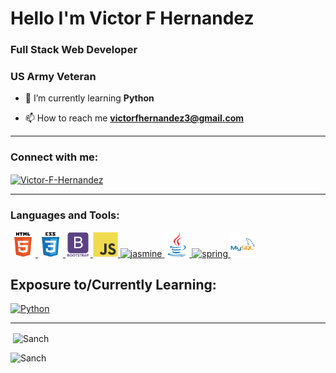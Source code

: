 # Hello I'm Victor F Hernandez
<body style="align-items: center;">

<h3>Full Stack Web Developer</h3>
<h3>US Army Veteran</h3>

[comment]: <> (- 🔭 I’m currently working on Mario Theme Stages)

- 🌱 I’m currently learning **Python**

- 📫 How to reach me **victorfhernandez3@gmail.com**

<hr>
<h3 align="left">Connect with me:</h3>
<p align="left">
<a href="https://www.linkedin.com/in/victor-f-hernandez/" target="blank"><img align="center" src="https://raw.githubusercontent.com/rahuldkjain/github-profile-readme-generator/master/src/images/icons/Social/linked-in-alt.svg" alt="Victor-F-Hernandez" height="30" width="40" /></a>
</p>
<hr>
<h3 align="left">Languages and Tools:</h3>
<p align="left"> 
<a href="https://www.w3.org/html/" target="_blank"> <img src="https://raw.githubusercontent.com/devicons/devicon/master/icons/html5/html5-original-wordmark.svg" alt="html5" width="40" height="40"/> </a> 
<a href="https://www.w3schools.com/css/" target="_blank"> <img src="https://raw.githubusercontent.com/devicons/devicon/master/icons/css3/css3-original-wordmark.svg" alt="css3" width="40" height="40"/> </a> 
<a href="https://getbootstrap.com" target="_blank"> <img src="https://raw.githubusercontent.com/devicons/devicon/master/icons/bootstrap/bootstrap-plain-wordmark.svg" alt="bootstrap" width="40" height="40"/> </a> 
<a href="https://developer.mozilla.org/en-US/docs/Web/JavaScript" target="_blank"> <img src="https://raw.githubusercontent.com/devicons/devicon/master/icons/javascript/javascript-original.svg" alt="javascript" width="40" height="40"/> </a> 
<a href="https://jasmine.github.io/" target="_blank"> <img src="https://www.vectorlogo.zone/logos/jasmine/jasmine-icon.svg" alt="jasmine" width="40" height="40"/> </a>
<a href="https://www.java.com" target="_blank"> <img src="https://raw.githubusercontent.com/devicons/devicon/master/icons/java/java-original.svg" alt="java" width="40" height="40"/> </a> 
<a href="https://spring.io/" target="_blank"> <img src="https://www.vectorlogo.zone/logos/springio/springio-icon.svg" alt="spring" width="40" height="40"/> </a> 
<a href="https://www.mysql.com/" target="_blank"> <img src="https://raw.githubusercontent.com/devicons/devicon/master/icons/mysql/mysql-original-wordmark.svg" alt="mysql" width="40" height="40"/> </a>

<h2>Exposure to/Currently Learning: </h2>

<a href="https://www.python.org"><img alt="Python" src="https://www.vectorlogo.zone/logos/python/python-vertical.svg" alt="Python" width="40"/> </a>

<hr>

<p>&nbsp;<img align="center" src="https://github-readme-stats.vercel.app/api?username=VictorFHernandez&theme=radical&show_icons=true&count_private=true&locale=en" alt="Sanch" /></p>
<p><img align="left" src="https://github-readme-stats.vercel.app/api/top-langs?username=VictorFHernandez&theme=radical&show_icons=true&count_private=true&locale=en&layout=compact" alt="Sanch" /></p>
</body>
